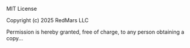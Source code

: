 MIT License

Copyright (c) 2025 RedMars LLC

Permission is hereby granted, free of charge, to any person obtaining a copy...
